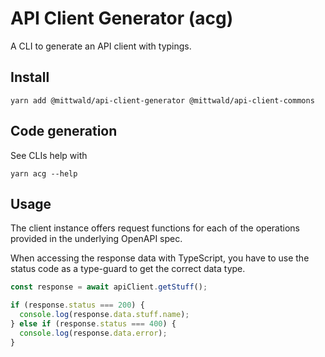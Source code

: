 # API Client Generator (acg)

A CLI to generate an API client with typings.

## Install

```shell
yarn add @mittwald/api-client-generator @mittwald/api-client-commons
```

## Code generation

See CLIs help with

```shell
yarn acg --help
```

## Usage

The client instance offers request functions for each of the operations provided
in the underlying OpenAPI spec.

When accessing the response data with TypeScript, you have to use the status
code as a type-guard to get the correct data type.

```typescript
const response = await apiClient.getStuff();

if (response.status === 200) {
  console.log(response.data.stuff.name);
} else if (response.status === 400) {
  console.log(response.data.error);
}
```
